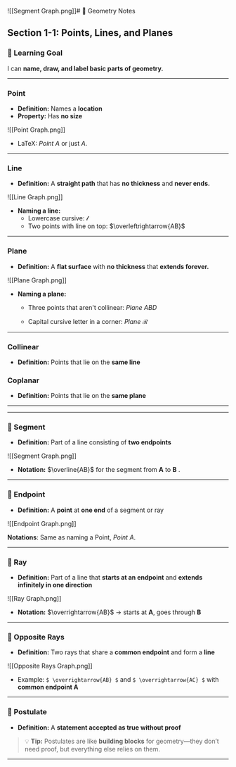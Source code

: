 ![[Segment Graph.png]]# 📐 Geometry Notes

## Section 1-1: Points, Lines, and Planes  

### 📘 Learning Goal  
I can **name, draw, and label basic parts of geometry.**  

---

###  Point  
- **Definition:** Names a **location**  
- **Property:** Has **no size**  

![[Point Graph.png]]  
- LaTeX: $Point$ $A$ or just $A$.

---

### Line  
- **Definition:** A **straight path** that has **no thickness** and **never ends.**  

![[Line Graph.png]]  
- **Naming a line:**  
  - Lowercase cursive: $\mathcal{l}$ 
  - Two points with line on top: $\overleftrightarrow{AB}$

---

### Plane  
- **Definition:** A **flat surface** with **no thickness** that **extends forever.**  

![[Plane Graph.png]]  
- **Naming a plane:**  

  - Three points that aren't collinear: $Plane$ $ABD$

  - Capital cursive letter in a corner: $Plane$ $\mathcal{R}$

---

### Collinear  
- **Definition:** Points that lie on the **same line**  

### Coplanar  
- **Definition:** Points that lie on the **same plane**  

---

---

### 🔹 Segment  
- **Definition:** Part of a line consisting of **two endpoints**  

![[Segment Graph.png]]  
- **Notation:** $\overline{AB}$ for the segment from **A** to **B** .

---

### 🔸 Endpoint  
- **Definition:** A **point** at **one end** of a segment or ray  

![[Endpoint Graph.png]]

**Notations**: Same as naming a Point, $Point$ $A$.

---

### 🔹 Ray  
- **Definition:** Part of a line that **starts at an endpoint** and **extends infinitely in one direction**  

![[Ray Graph.png]]  
- **Notation:** $\overrightarrow{AB}$ → starts at **A**, goes through **B**  

---

### 🔸 Opposite Rays  
- **Definition:** Two rays that share a **common endpoint** and form a **line**  

![[Opposite Rays Graph.png]]  
- Example: `$ \overrightarrow{AB} $` and `$ \overrightarrow{AC} $` with **common endpoint A**  

---

### 📌 Postulate  
- **Definition:** A **statement accepted as true without proof**  

> 💡 **Tip:** Postulates are like **building blocks** for geometry—they don’t need proof, but everything else relies on them.  

---
